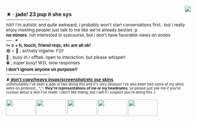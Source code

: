 <img align="right" src="https://64.media.tumblr.com/e6d0820820cdacd78d5aed2f407ea613/d2fb90d240bb68fc-e9/s1280x1920/4fb73740c14949f079dda523cfd457481c877b4b.gif">
<p align="left"><b>★ ‧ jade! 23 pup it she sys</b>
</br><sub>┄┄┄┄┄┄┄┄┄┄┄┄┄┄┄┄┄
  </br>hiii!! i'm autistic and quite awkward, i probably won't start conversations first.. but i really
</br>enjoy meeting people! just talk to me like we're already besties :p
  </br><b>no minors</b>. not interested in syscourse, but i don't have favorable views on endos
</br>── .✦
</br><b>↳ c + h, touch, friend reqs, etc are all ok!</b>
</br>🟢 + 💬 ; actively ingame. F2I!
</br>🌙  ; busy irl / offtab. open to interaction, but please whisper!
</br>⛔ ; super busy! W2I, slow responses
  </br><b>i don't ignore anyone on purpose!!</b>
</br>┄┄┄┄┄┄┄┄┄┄┄┄┄┄┄┄┄
  </br>✘<ins><b> don't copy/heavy inspo/screenshot/etc our skins</b></ins>.
</br><sub>unfortunately i've seen a jade or two doing this and it's very obvious! i've also been told some of my skins were on pinterest.. ^_^; <b>they're representations of me or my headmates</b>, so please just ask me if you're curious about a skin i've made. i don't like hiding, but i will if i suspect you're doing this :(</sub>
</br></br><img align="center" width="80" height="45" src="https://images-wixmp-ed30a86b8c4ca887773594c2.wixmp.com/f/0ab75679-b8d4-4fc8-aed5-7ef9ed4ed10d/dja319a-c7ae8e04-2f7d-4228-a930-1cd0a3983791.png?token=eyJ0eXAiOiJKV1QiLCJhbGciOiJIUzI1NiJ9.eyJzdWIiOiJ1cm46YXBwOjdlMGQxODg5ODIyNjQzNzNhNWYwZDQxNWVhMGQyNmUwIiwiaXNzIjoidXJuOmFwcDo3ZTBkMTg4OTgyMjY0MzczYTVmMGQ0MTVlYTBkMjZlMCIsIm9iaiI6W1t7InBhdGgiOiJcL2ZcLzBhYjc1Njc5LWI4ZDQtNGZjOC1hZWQ1LTdlZjllZDRlZDEwZFwvZGphMzE5YS1jN2FlOGUwNC0yZjdkLTQyMjgtYTkzMC0xY2QwYTM5ODM3OTEucG5nIn1dXSwiYXVkIjpbInVybjpzZXJ2aWNlOmZpbGUuZG93bmxvYWQiXX0.7lkX-5eKn28XqSJn-Am8kdV-itztoxZgbHLrvkg-HCE"> <img align="center" img src="https://images-wixmp-ed30a86b8c4ca887773594c2.wixmp.com/f/84467357-6e98-4a53-b56a-76ee9199b049/dc4flsw-41b81ab0-001f-4709-9d42-eea3a039100b.png?token=eyJ0eXAiOiJKV1QiLCJhbGciOiJIUzI1NiJ9.eyJzdWIiOiJ1cm46YXBwOjdlMGQxODg5ODIyNjQzNzNhNWYwZDQxNWVhMGQyNmUwIiwiaXNzIjoidXJuOmFwcDo3ZTBkMTg4OTgyMjY0MzczYTVmMGQ0MTVlYTBkMjZlMCIsIm9iaiI6W1t7InBhdGgiOiJcL2ZcLzg0NDY3MzU3LTZlOTgtNGE1My1iNTZhLTc2ZWU5MTk5YjA0OVwvZGM0Zmxzdy00MWI4MWFiMC0wMDFmLTQ3MDktOWQ0Mi1lZWEzYTAzOTEwMGIucG5nIn1dXSwiYXVkIjpbInVybjpzZXJ2aWNlOmZpbGUuZG93bmxvYWQiXX0.qV4VkSWgm2FXiWTAahVNoua-5KCNkmzn1_ZnhbiSKXM" width="80" height="45"> <img align="center" img src="https://images-wixmp-ed30a86b8c4ca887773594c2.wixmp.com/f/4c502b5a-4187-40d4-9ce6-7eae4a16e4ff/daqfs6p-5d522059-ff48-4bb0-8893-14deaea6e363.png?token=eyJ0eXAiOiJKV1QiLCJhbGciOiJIUzI1NiJ9.eyJzdWIiOiJ1cm46YXBwOjdlMGQxODg5ODIyNjQzNzNhNWYwZDQxNWVhMGQyNmUwIiwiaXNzIjoidXJuOmFwcDo3ZTBkMTg4OTgyMjY0MzczYTVmMGQ0MTVlYTBkMjZlMCIsIm9iaiI6W1t7InBhdGgiOiJcL2ZcLzRjNTAyYjVhLTQxODctNDBkNC05Y2U2LTdlYWU0YTE2ZTRmZlwvZGFxZnM2cC01ZDUyMjA1OS1mZjQ4LTRiYjAtODg5My0xNGRlYWVhNmUzNjMucG5nIn1dXSwiYXVkIjpbInVybjpzZXJ2aWNlOmZpbGUuZG93bmxvYWQiXX0.PJAEzfXtLww3aY31bmT-2_YqyKrIGirdF4WdBU9R2yI" width="80" height="45"> <img align="center" img src="https://images-wixmp-ed30a86b8c4ca887773594c2.wixmp.com/f/9c694ef0-ce82-461b-9e43-ea953fddf162/da6qxyg-b84be382-3c87-487b-87ef-e481f61c6589.png?token=eyJ0eXAiOiJKV1QiLCJhbGciOiJIUzI1NiJ9.eyJzdWIiOiJ1cm46YXBwOjdlMGQxODg5ODIyNjQzNzNhNWYwZDQxNWVhMGQyNmUwIiwiaXNzIjoidXJuOmFwcDo3ZTBkMTg4OTgyMjY0MzczYTVmMGQ0MTVlYTBkMjZlMCIsIm9iaiI6W1t7InBhdGgiOiJcL2ZcLzljNjk0ZWYwLWNlODItNDYxYi05ZTQzLWVhOTUzZmRkZjE2MlwvZGE2cXh5Zy1iODRiZTM4Mi0zYzg3LTQ4N2ItODdlZi1lNDgxZjYxYzY1ODkucG5nIn1dXSwiYXVkIjpbInVybjpzZXJ2aWNlOmZpbGUuZG93bmxvYWQiXX0.2zU-FIII2bNMNoPBnupimEiWFYtqDLVmeMOoyY_kKTI" width="80" height="45"> <img align="center" width="80" height="45" src="https://images-wixmp-ed30a86b8c4ca887773594c2.wixmp.com/f/b6b32f43-2068-4c1e-b997-af16d761296e/d4tul0r-b7ee200d-e3d1-47ef-8e69-e0d3af2ea3dc.png/v1/fill/w_99,h_56,q_80,strp/hs__jade_harley_02_stamp_by_whitenoize_d4tul0r-fullview.jpg?token=eyJ0eXAiOiJKV1QiLCJhbGciOiJIUzI1NiJ9.eyJzdWIiOiJ1cm46YXBwOjdlMGQxODg5ODIyNjQzNzNhNWYwZDQxNWVhMGQyNmUwIiwiaXNzIjoidXJuOmFwcDo3ZTBkMTg4OTgyMjY0MzczYTVmMGQ0MTVlYTBkMjZlMCIsIm9iaiI6W1t7ImhlaWdodCI6Ijw9NTYiLCJwYXRoIjoiXC9mXC9iNmIzMmY0My0yMDY4LTRjMWUtYjk5Ny1hZjE2ZDc2MTI5NmVcL2Q0dHVsMHItYjdlZTIwMGQtZTNkMS00N2VmLThlNjktZTBkM2FmMmVhM2RjLnBuZyIsIndpZHRoIjoiPD05OSJ9XV0sImF1ZCI6WyJ1cm46c2VydmljZTppbWFnZS5vcGVyYXRpb25zIl19.HlG73OMIDcegKYVaC7TS3JgSknA7h3s-80qXzudQhe8"></p>
